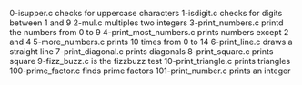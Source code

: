0-isupper.c checks for uppercase characters 1-isdigit.c checks for digits between 1 and 9 2-mul.c multiples two integers 3-print_numbers.c printd the numbers from 0 to 9 4-print_most_numbers.c prints numbers except 2 and 4 5-more_numbers.c prints 10 times from 0 to 14 6-print_line.c draws a straight line 7-print_diagonal.c prints diagonals 8-print_square.c prints square 9-fizz_buzz.c is the fizzbuzz test 10-print_triangle.c prints triangles 100-prime_factor.c finds prime factors 101-print_number.c prints an integer
